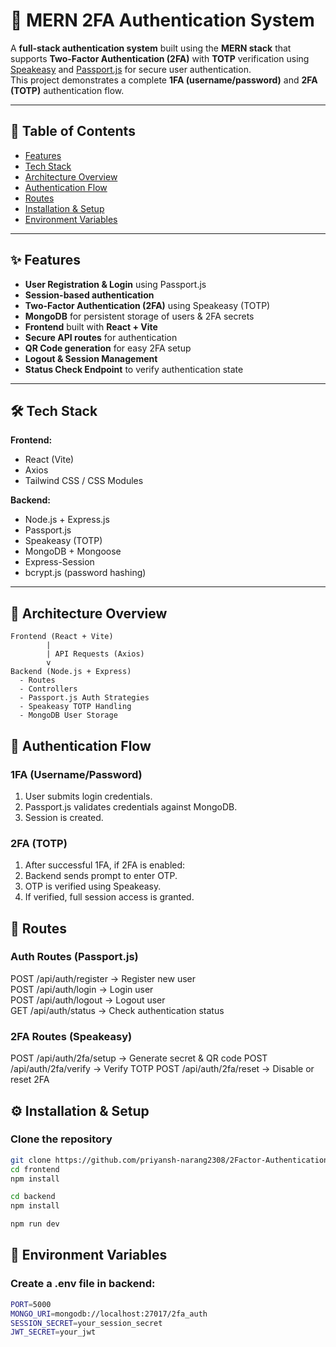 # 🔐 MERN 2FA Authentication System

A **full-stack authentication system** built using the **MERN stack** that supports **Two-Factor Authentication (2FA)** with **TOTP** verification using [Speakeasy](https://github.com/speakeasyjs/speakeasy) and [Passport.js](http://www.passportjs.org/) for secure user authentication.  
This project demonstrates a complete **1FA (username/password)** and **2FA (TOTP)** authentication flow.

---

## 📜 Table of Contents
- [Features](#features)
- [Tech Stack](#tech-stack)
- [Architecture Overview](#architecture-overview)
- [Authentication Flow](#authentication-flow)
- [Routes](#routes)
- [Installation & Setup](#installation--setup)
- [Environment Variables](#environment-variables)

---

## ✨ Features
- **User Registration & Login** using Passport.js
- **Session-based authentication**
- **Two-Factor Authentication (2FA)** using Speakeasy (TOTP)
- **MongoDB** for persistent storage of users & 2FA secrets
- **Frontend** built with **React + Vite**
- **Secure API routes** for authentication
- **QR Code generation** for easy 2FA setup
- **Logout & Session Management**
- **Status Check Endpoint** to verify authentication state

---

## 🛠 Tech Stack

**Frontend:**
- React (Vite)
- Axios
- Tailwind CSS / CSS Modules

**Backend:**
- Node.js + Express.js
- Passport.js
- Speakeasy (TOTP)
- MongoDB + Mongoose
- Express-Session
- bcrypt.js (password hashing)

---

## 📂 Architecture Overview

```plaintext
Frontend (React + Vite)
        |
        | API Requests (Axios)
        v
Backend (Node.js + Express)
  - Routes
  - Controllers
  - Passport.js Auth Strategies
  - Speakeasy TOTP Handling
  - MongoDB User Storage
```

## 🔄 Authentication Flow

### 1FA (Username/Password)
1. User submits login credentials.
2. Passport.js validates credentials against MongoDB.
3. Session is created.

### 2FA (TOTP)
1. After successful 1FA, if 2FA is enabled:
2. Backend sends prompt to enter OTP.
3. OTP is verified using Speakeasy.
4. If verified, full session access is granted.

## 📜 Routes

### Auth Routes (Passport.js)

POST   /api/auth/register    → Register new user  
POST   /api/auth/login       → Login user  
POST   /api/auth/logout      → Logout user  
GET    /api/auth/status      → Check authentication status  

### 2FA Routes (Speakeasy)

POST   /api/auth/2fa/setup   → Generate secret & QR code
POST   /api/auth/2fa/verify  → Verify TOTP
POST   /api/auth/2fa/reset   → Disable or reset 2FA

## ⚙ Installation & Setup

### Clone the repository
```bash
git clone https://github.com/priyansh-narang2308/2Factor-Authentication.git
cd frontend
npm install
```

```bash
cd backend
npm install
```

```bash
npm run dev
```

## 🌱 Environment Variables

### Create a .env file in backend:
```bash
PORT=5000
MONGO_URI=mongodb://localhost:27017/2fa_auth
SESSION_SECRET=your_session_secret
JWT_SECRET=your_jwt
```
